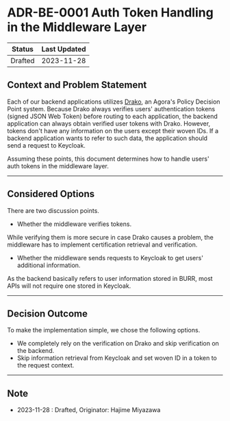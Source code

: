 # ADR-BE-0001 Auth Token Handling in the Middleware Layer

| Status | Last Updated |
|---|---|
|Drafted| 2023-11-28 |

## Context and Problem Statement

Each of our backend applications utilizes [Drako](https://developer.woven-city.toyota/docs/default/Component/drako-service), an Agora's Policy Decision Point system.
Because Drako always verifies users' authentication tokens (signed JSON Web Token) before routing to each application, the backend application can always obtain verified user tokens with Drako.
However, tokens don't have any information on the users except their woven IDs.
If a backend application wants to refer to such data, the application should send a request to Keycloak.

Assuming these points, this document determines how to handle users' auth tokens in the middleware layer.

---

## Considered Options

There are two discussion points.

- Whether the middleware verifies tokens.

While verifying them is more secure in case Drako causes a problem, the middleware has to implement certification retrieval and verification.

- Whether the middleware sends requests to Keycloak to get users' additional information.

As the backend basically refers to user information stored in BURR, most APIs will not require one stored in Keycloak.

---

## Decision Outcome

To make the implementation simple, we chose the following options.

- We completely rely on the verification on Drako and skip verification on the backend.
- Skip information retrieval from Keycloak and set woven ID in a token to the request context.

---

## Note

- 2023-11-28 : Drafted, Originator: Hajime Miyazawa
